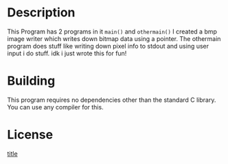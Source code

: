 # Description
This Program has 2 programs in it `main()` and `othermain()`
I created a bmp image writer which writes down bitmap data
using a pointer.
The othermain program does stuff like writing down pixel info
to stdout and using user input i do stuff.
idk i just wrote this for fun!

# Building
This program requires no dependencies other than the standard C library. You can use any compiler for this.

# License
[title](LICENSE.md)
